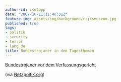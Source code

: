 ```yaml
---
author-id: isotopp
date: "2007-10-11T11:40:31Z"
feature-img: assets/img/background/rijksmuseum.jpg
published: true
tags:
- politik
- security
- terror
- lang_de
title: Bundestrojaner in den Tagesthemen
---
```

[Bundestrojaner vor dem Verfassungsgericht](https://www.youtube.com/watch?v=8uuk_XFW9oA)

(via 
[Netzpoltik.org](http://netzpolitik.org/2007/bundestrojaner-in-den-tagesthemen/))
